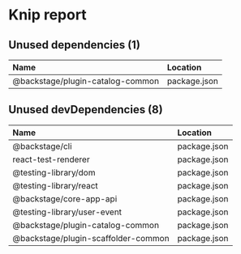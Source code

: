 # Knip report

## Unused dependencies (1)

| Name                             | Location     |
|:---------------------------------|:-------------|
| @backstage/plugin-catalog-common | package.json |

## Unused devDependencies (8)

| Name                                | Location     |
|:------------------------------------|:-------------|
| @backstage/cli                      | package.json |
| react-test-renderer                 | package.json |
| @testing-library/dom                | package.json |
| @testing-library/react              | package.json |
| @backstage/core-app-api             | package.json |
| @testing-library/user-event         | package.json |
| @backstage/plugin-catalog-common    | package.json |
| @backstage/plugin-scaffolder-common | package.json |

